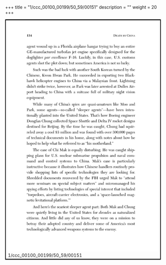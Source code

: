 +++
title = "1/ccc_00100_00199/50_59/00151"
description = ""
weight = 20
+++

<table style="border:2px solid black;max-width:800px;max-height:800px;" 
><tr><td>
<img class="center-fit-jpg"
src="/jpg_/out_jpg_dbc_151.jpg">
1/ccc_00100_00199/50_59/00151
</img></td></tr></table>
